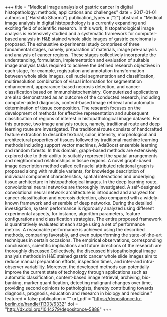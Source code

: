 +++
title = "Medical image analysis of gastric cancer in digital histopathology: methods, applications and challenges"
date = 2017-01-01
authors = ["Harshita Sharma"]
publication_types = ["2"]
abstract = "Medical image analysis in digital histopathology is a currently expanding and exciting field of scientific research. In this work, histopathological image analysis is extensively studied and a systematic framework for computer-based analysis in H&E stained whole slide images of gastric carcinoma is proposed. The exhaustive experimental study comprises of three fundamental stages, namely, preparation of materials, image pre-analysis and analysis of cancer regions. These stages collectively incorporate the understanding, formulation, implementation and evaluation of suitable image analysis tasks required to achieve the defined research objectives in each stage, for example, registration and annotation transformation between whole slide images, cell nuclei segmentation and classification, multiresolution combination of visual information for segmentation enhancement, appearance-based necrosis detection, and cancer classification based on immunohistochemistry. Computerized applications are also demonstrated as an outcome of the conducted research, including computer-aided diagnosis, content-based image retrieval and automatic determination of tissue composition. The research focuses on the development of methods for effective representation and subsequent classification of regions of interest in histopathological image datasets. For this purpose, two image analysis routes, namely, traditional route and deep learning route are investigated. The traditional route consists of handcrafted feature extraction to describe textural, color, intensity, morphological and architectural properties of tissues followed by traditional machine learning methods including support vector machines, AdaBoost ensemble learning and random forests. In this domain, graph-based methods are extensively explored due to their ability to suitably represent the spatial arrangements and neighborhood relationships in tissue regions. A novel graph-based image description method called cell nuclei attributed relational graph is proposed along with multiple variants, for knowledge description of individual component characteristics, spatial interactions and underlying tissue architecture in histopathological images. In the deep learning route, convolutional neural networks are thoroughly investigated. A self-designed convolutional neural network architecture is introduced and analyzed for cancer classification and necrosis detection, also compared with a widely-known framework and ensemble of deep networks. During the detailed investigation, system performance is rigorously analyzed using different experimental aspects, for instance, algorithm parameters, feature configurations and classification strategies. The entire proposed framework is quantitatively evaluated at each stage using a set of performance metrics. A reasonable performance is achieved using the described methods, comparing favorably, and even outperforming the state-of-the-art techniques in certain occasions. The empirical observations, corresponding conclusions, scientific implications and future directions of the research are thoroughly discussed.Collectively, the discussed histopathological image analysis methods in H&E stained gastric cancer whole slide images aim to reduce manual preparation efforts, inspection times, and inter-and intra-observer variability. Moreover, the developed methods can potentially improve the current state of technology through applications such as automatic classification, content-based image retrieval, archiving, bio-banking, marker quantification, detecting malignant changes over time, providing second opinions to pathologists, thereby contributing towards diagnosis, prognosis, education and research in biology and medicine."
featured = false
publication = ""
url_pdf = "https://depositonce.tu-berlin.de/handle/11303/6332"
doi = "http://dx.doi.org/10.14279/depositonce-5888"
+++

